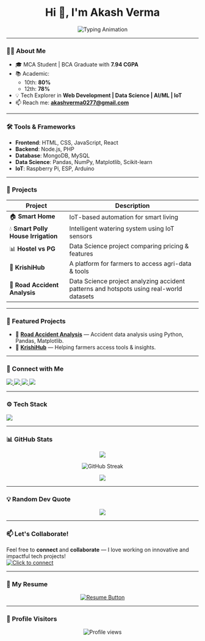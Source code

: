 <h1 align="center">Hi 👋, I'm Akash Verma</h1>

<p align="center">
  <img src="https://readme-typing-svg.herokuapp.com?font=Fira+Code&weight=500&size=22&duration=1500&pause=500&color=00FFFF&center=true&vCenter=true&width=1000&lines=Web+Developer...;Data+Science+Enthusiast...;AI%2FML+Explorer...;IoT+Innovator..." alt="Typing Animation" />
</p>

---

### 🧑‍💻 About Me

- 🎓 MCA Student | BCA Graduate with **7.94 CGPA**
- 📚 Academic:
  - 10th: **80%**
  - 12th: **78%**
- 💡 Tech Explorer in **Web Development | Data Science | AI/ML | IoT**
- 📫 Reach me: **akashverma0277@gmail.com**

---

### 🛠️ Tools & Frameworks
- **Frontend**: HTML, CSS, JavaScript, React
- **Backend**: Node.js, PHP
- **Database**: MongoDB, MySQL
- **Data Science**: Pandas, NumPy, Matplotlib, Scikit-learn
- **IoT**: Raspberry Pi, ESP, Arduino
  
---

### 🚀 Projects

| Project                             | Description                                          |
|-------------------------------------|------------------------------------------------------|
| 🏠 **Smart Home**                   | IoT-based automation for smart living               |
| 💧 **Smart Polly House Irrigation** | Intelligent watering system using IoT sensors       |
| 📊 **Hostel vs PG**                 | Data Science project comparing pricing & features   |
| 🌾 **KrishiHub**                    | A platform for farmers to access agri-data & tools  |
| 🚗 **Road Accident Analysis**       | Data Science project analyzing accident patterns and hotspots using real-world datasets |

---

### 📌 Featured Projects

- 🚗 [**Road Accident Analysis**](https://github.com/iakashverma/road-accident-analysis) — Accident data analysis using Python, Pandas, Matplotlib.
- 🌾 [**KrishiHub**](https://krishi.ct.ws) — Helping farmers access tools & insights.

---

### 🔗 Connect with Me

<p align="left">
  <a href="https://wa.me/919118408641" target="_blank">
    <img src="https://img.shields.io/badge/WhatsApp-25D366?style=for-the-badge&logo=whatsapp&logoColor=white" />
  </a>
  <a href="https://t.me/YOURUSERNAME" target="_blank">
    <img src="https://img.shields.io/badge/Telegram-2CA5E0?style=for-the-badge&logo=telegram&logoColor=white" />
  </a>
  <a href="https://linkedin.com/in/YOUR-LINKEDIN" target="_blank">
    <img src="https://img.shields.io/badge/LinkedIn-0077B5?style=for-the-badge&logo=linkedin&logoColor=white" />
  </a>
  <a href="https://instagram.com/YOUR-INSTAGRAM" target="_blank">
    <img src="https://img.shields.io/badge/Instagram-E4405F?style=for-the-badge&logo=instagram&logoColor=white" />
  </a>
</p>

---

### ⚙️ Tech Stack

<p align="left">
  <img src="https://skillicons.dev/icons?i=html,css,js,python,nodejs,express,mongodb,mysql,git,raspberrypi" />
</p>

---

### 📊 GitHub Stats

<p align="center">
  <img src="https://github-readme-stats.vercel.app/api?username=iakashverma&show_icons=true&theme=tokyonight" />
</p>

<p align="center">
  <img src="https://github-readme-streak-stats.herokuapp.com/?user=iakashverma&theme=tokyonight" alt="GitHub Streak" />
</p>

<p align="center">
  <img src="https://github-profile-summary-cards.vercel.app/api/cards/profile-details?username=iakashverma&theme=tokyonight" />
</p>

---

### 💡 Random Dev Quote

<p align="center">
  <img src="https://quotes-github-readme.vercel.app/api?type=horizontal&theme=dark" />
</p>

---

### 📫 Let's Collaborate!

Feel free to **connect** and **collaborate** — I love working on innovative and impactful tech projects!  
<a href="mailto:akashverma0277@gmail.com">
  <img src="https://img.shields.io/badge/Click%20to%20Connect-D14836?style=for-the-badge&logo=gmail&logoColor=white" alt="Click to connect"/>
</a>

---

### 📄 My Resume

<p align="center">
  <a href="https://your-resume-link.com" target="_blank">
    <img src="https://img.shields.io/badge/Resume-View%20Now-blue?style=for-the-badge&logo=readthedocs&logoColor=white" alt="Resume Button"/>
  </a>
</p>

---

### 🎯 Profile Visitors

<p align="center">
  <img src="https://komarev.com/ghpvc/?username=iakashverma&style=flat-square&color=blue" alt="Profile views" />
</p>
